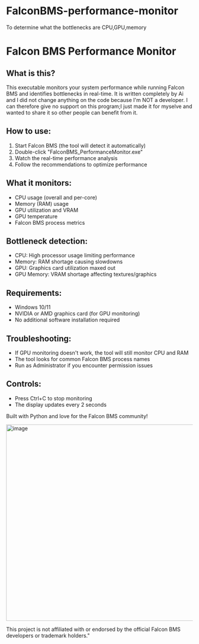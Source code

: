 # FalconBMS-performance-monitor
To determine what the bottlenecks are CPU,GPU,memory


# Falcon BMS Performance Monitor

## What is this?
This executable monitors your system performance while running Falcon BMS and identifies bottlenecks in real-time.
It is written completely by Ai and I did not change anything on the code because I'm NOT a developer.
I can therefore give no support on this program;I just made it for myselve and wanted to share it so other people can benefit from it. 

## How to use:
1. Start Falcon BMS (the tool will detect it automatically)
2. Double-click "FalconBMS_PerformanceMonitor.exe"
3. Watch the real-time performance analysis
4. Follow the recommendations to optimize performance

## What it monitors:
- CPU usage (overall and per-core)
- Memory (RAM) usage
- GPU utilization and VRAM
- GPU temperature
- Falcon BMS process metrics

## Bottleneck detection:
- CPU: High processor usage limiting performance
- Memory: RAM shortage causing slowdowns  
- GPU: Graphics card utilization maxed out
- GPU Memory: VRAM shortage affecting textures/graphics

## Requirements:
- Windows 10/11
- NVIDIA or AMD graphics card (for GPU monitoring)
- No additional software installation required

## Troubleshooting:
- If GPU monitoring doesn't work, the tool will still monitor CPU and RAM
- The tool looks for common Falcon BMS process names
- Run as Administrator if you encounter permission issues

## Controls:
- Press Ctrl+C to stop monitoring
- The display updates every 2 seconds

Built with Python and love for the Falcon BMS community!

<img width="977" height="530" alt="image" src="https://github.com/user-attachments/assets/dc07255e-8b4d-4191-bed2-726c2e00b985" />

This project is not affiliated with or endorsed by the official Falcon BMS developers or trademark holders."


